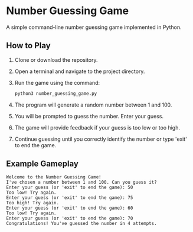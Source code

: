 # Number Guessing Game

A simple command-line number guessing game implemented in Python.

## How to Play

1. Clone or download the repository.
2. Open a terminal and navigate to the project directory.
3. Run the game using the command:

    ```bash
    python3 number_guessing_game.py
    ```

4. The program will generate a random number between 1 and 100.
5. You will be prompted to guess the number. Enter your guess.
6. The game will provide feedback if your guess is too low or too high.
7. Continue guessing until you correctly identify the number or type 'exit' to end the game.

## Example Gameplay

```plaintext
Welcome to the Number Guessing Game!
I've chosen a number between 1 and 100. Can you guess it?
Enter your guess (or 'exit' to end the game): 50
Too low! Try again.
Enter your guess (or 'exit' to end the game): 75
Too high! Try again.
Enter your guess (or 'exit' to end the game): 60
Too low! Try again.
Enter your guess (or 'exit' to end the game): 70
Congratulations! You've guessed the number in 4 attempts.

